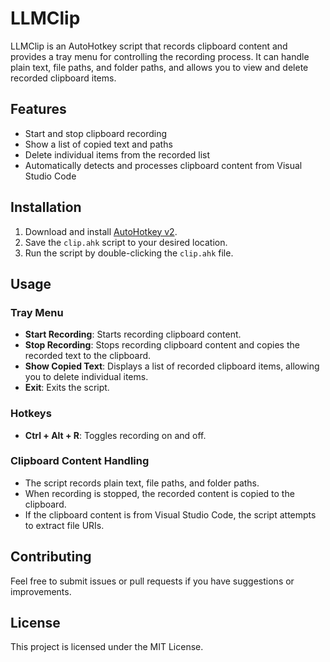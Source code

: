 # LLMClip

LLMClip is an AutoHotkey script that records clipboard content and provides a tray menu for controlling the recording process. It can handle plain text, file paths, and folder paths, and allows you to view and delete recorded clipboard items.

## Features

- Start and stop clipboard recording
- Show a list of copied text and paths
- Delete individual items from the recorded list
- Automatically detects and processes clipboard content from Visual Studio Code

## Installation

1. Download and install [AutoHotkey v2](https://www.autohotkey.com/download/).
2. Save the `clip.ahk` script to your desired location.
3. Run the script by double-clicking the `clip.ahk` file.

## Usage

### Tray Menu

- **Start Recording**: Starts recording clipboard content.
- **Stop Recording**: Stops recording clipboard content and copies the recorded text to the clipboard.
- **Show Copied Text**: Displays a list of recorded clipboard items, allowing you to delete individual items.
- **Exit**: Exits the script.

### Hotkeys

- **Ctrl + Alt + R**: Toggles recording on and off.

### Clipboard Content Handling

- The script records plain text, file paths, and folder paths.
- When recording is stopped, the recorded content is copied to the clipboard.
- If the clipboard content is from Visual Studio Code, the script attempts to extract file URIs.

## Contributing

Feel free to submit issues or pull requests if you have suggestions or improvements.

## License

This project is licensed under the MIT License.
